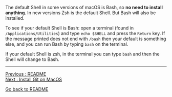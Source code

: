 The default Shell in some versions of macOS is Bash, so **no need to install anything**. In new versions Zsh is the default Shell. But Bash will also be installed.

To see if your default Shell is Bash: open a terminal (found in `/Applications/Utilities`) and 
type `echo $SHELL` and press the `Return` key. If the message printed does not end with `/bash` then your default is something else, and you can run Bash by typing `bash` on the terminal.

If your default Shell is zsh, in the terminal you can type `bash` and then the Shell will change to Bash.


___________________________

[Previous : README](https://github.com/HeatherAn/installations-instructions/blob/main/README.md)  
[Next     : Install Git on MacOS](https://github.com/HeatherAn/installations-instructions/blob/main/Install-Git-on-MacOS.md)  

[Go back to README](https://github.com/HeatherAn/installations-instructions/blob/main/README.md)
